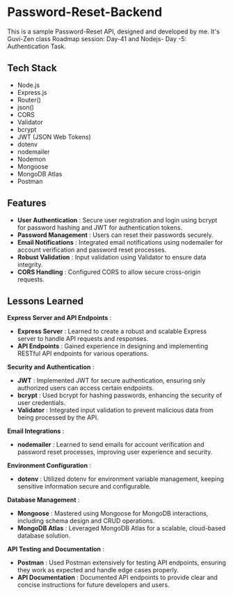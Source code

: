 
# Password-Reset-Backend

This is a sample Password-Reset API, designed and developed by me. It's Guvi-Zen class Roadmap session: Day-41 and Nodejs- Day -5: Authentication Task.

## Tech Stack

- Node.js
- Express.js
- Router()
- json()
- CORS
- Validator
- bcrypt
- JWT (JSON Web Tokens)
- dotenv
- nodemailer
- Nodemon
- Mongoose
- MongoDB Atlas
- Postman

## Features

- <b>User Authentication</b> : Secure user registration and login using bcrypt for password hashing and JWT for authentication tokens.
- <b>Password Management</b> : Users can reset their passwords securely.
- <b>Email Notifications</b> : Integrated email notifications using nodemailer for account verification and password reset processes.
- <b>Robust Validation</b> : Input validation using Validator to ensure data integrity.
- <b>CORS Handling</b> : Configured CORS to allow secure cross-origin requests.


## Lessons Learned

<b>Express Server and API Endpoints</b> : 
- <b>Express Server</b> : Learned to create a robust and scalable Express server to handle API requests and responses.
- <b>API Endpoints</b> : Gained experience in designing and implementing RESTful API endpoints for various operations.

<b>Security and Authentication</b> : 
- <b>JWT</b> : Implemented JWT for secure authentication, ensuring only authorized users can access certain endpoints.
- <b>bcrypt</b> : Used bcrypt for hashing passwords, enhancing the security of user credentials.
- <b>Validator</b> : Integrated input validation to prevent malicious data from being processed by the API.

<b>Email Integrations</b> : 
- <b>nodemailer</b> : Learned to send emails for account verification and password reset processes, improving user experience and security.

<b>Environment Configuration</b> : 
- <b>dotenv</b> : Utilized dotenv for environment variable management, keeping sensitive information secure and configurable.

<b>Database Management</b> : 
- <b>Mongoose</b> : Mastered using Mongoose for MongoDB interactions, including schema design and CRUD operations.
- <b>MongoDB Atlas</b> : Leveraged MongoDB Atlas for a scalable, cloud-based database solution.

<b>API Testing and Documentation</b> : 
- <b>Postman</b> : Used Postman extensively for testing API endpoints, ensuring they work as expected and handle edge cases properly.
- <b>API Documentation</b> : Documented API endpoints to provide clear and concise instructions for future developers and users.


